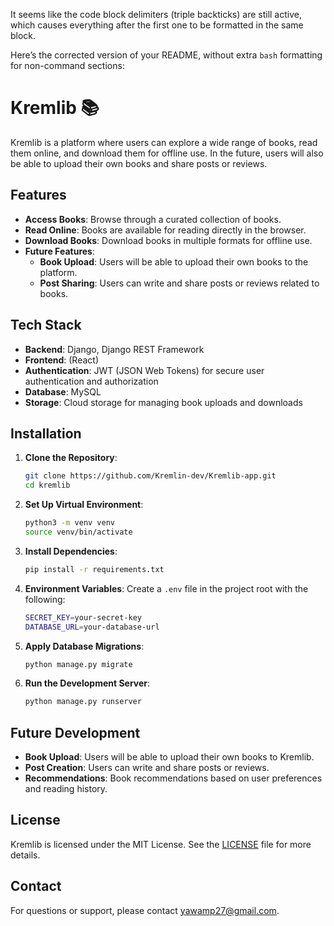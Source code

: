 It seems like the code block delimiters (triple backticks) are still active, which causes everything after the first one to be formatted in the same block.

Here’s the corrected version of your README, without extra `bash` formatting for non-command sections:

# Kremlib 📚

Kremlib is a platform where users can explore a wide range of books, read them online, and download them for offline use. In the future, users will also be able to upload their own books and share posts or reviews.

## Features
- **Access Books**: Browse through a curated collection of books.
- **Read Online**: Books are available for reading directly in the browser.
- **Download Books**: Download books in multiple formats for offline use.
- **Future Features**:
  - **Book Upload**: Users will be able to upload their own books to the platform.
  - **Post Sharing**: Users can write and share posts or reviews related to books.

## Tech Stack
- **Backend**: Django, Django REST Framework
- **Frontend**: (React)
- **Authentication**: JWT (JSON Web Tokens) for secure user authentication and authorization
- **Database**: MySQL 
- **Storage**: Cloud storage for managing book uploads and downloads




## Installation

1. **Clone the Repository**:
   ```bash
   git clone https://github.com/Kremlin-dev/Kremlib-app.git
   cd kremlib
   ```

2. **Set Up Virtual Environment**:
   ```bash
   python3 -m venv venv
   source venv/bin/activate
   ```

3. **Install Dependencies**:
   ```bash
   pip install -r requirements.txt
   ```

4. **Environment Variables**:
   Create a `.env` file in the project root with the following:
   ```bash
   SECRET_KEY=your-secret-key
   DATABASE_URL=your-database-url
   ```

5. **Apply Database Migrations**:
   ```bash
   python manage.py migrate
   ```

6. **Run the Development Server**:
   ```bash
   python manage.py runserver
   ```

## Future Development
- **Book Upload**: Users will be able to upload their own books to Kremlib.
- **Post Creation**: Users can write and share posts or reviews.
- **Recommendations**: Book recommendations based on user preferences and reading history.

## License
Kremlib is licensed under the MIT License. See the [LICENSE](LICENSE) file for more details.

## Contact
For questions or support, please contact [yawamp27@gmail.com](mailto:yawam27@gmail.com).
```

